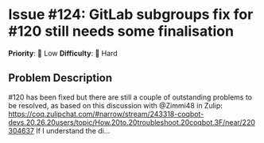# Issue #124: GitLab subgroups fix for #120 still needs some finalisation

**Priority**: 🚀 Low
**Difficulty**: 🔴 Hard

## Problem Description

#120 has been fixed but there are still a couple of outstanding problems to be resolved, as based on this discussion with @Zimmi48 in Zulip:    https://coq.zulipchat.com/#narrow/stream/243318-coqbot-devs.20.26.20users/topic/How.20to.20troubleshoot.20coqbot.3F/near/220304637    If I understand the di...
